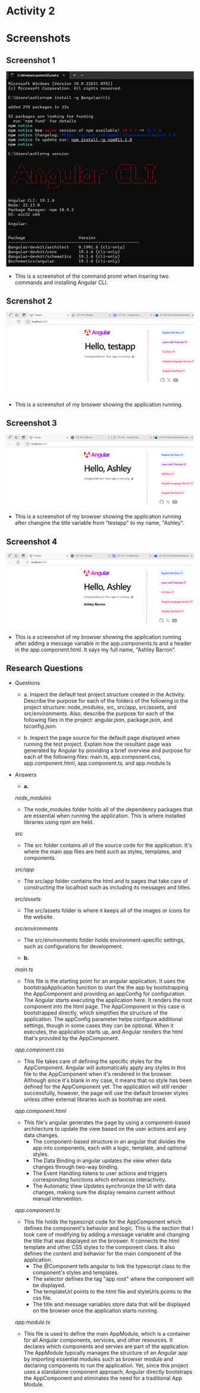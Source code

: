 # Activity 2

# Screenshots

## Screenshot 1
![CLI](cli.png)
- This is a screenshot of the command promt when insering two commands and installing Angular CLI. 

## Screnshot 2
![TestApp](testApp.png)
- This is a screenshot of my broswer showing the application running. 

## Screenshot 3
![TestApp2](testApp2.png)
- This is a screenshot of my browser showing the application running after changine the title variable from "testapp" to my name, "Ashley". 

## Screenshot 4
![TestApp3](testApp3.png)
- This is a screenshot of my browser showing the application running after adding a message variable in the app.components.ts and a header in the app.component.html. It says my full name, "Ashley Barron".

## Research Questions
- Questions
    - a. Inspect the default test project structure created in the Activity. Describe the purpose for each of the folders of the following in the project structure: node_modules, src, src/app, src/assets, and src/environments. Also, describe the purpose for each of the following files in the project: angular.json, package.json, and tsconfig.json.

    - b. Inspect the page source for the default page displayed when running the test project. Explain how the resultant page was generated by Angular by providing a brief overview and purpose for each of the following files: main.ts, app.component.css, app.component.html, app.component.ts, and app.module.ts

- Answers
    - **a.** 
    
    *node_modules*
    - The node_modules folder holds all of the dependency packages that are essential when running the application. This is where installed libraries using npm are held. 

    *src*
    - The src folder contains all of the source code for the application. It's where the main app files are held such as styles, templates, and components. 

    *src/app*
    - The src/app folder contains the html and ts pages that take care of constructing the localhost such as including its messages and titles. 

    *src/assets*
    - The src/assets folder is where it keeps all of the images or icons for the website. 

    *src/environments*
    - The src/environments folder holds environment-specific settings, such as configurations for development. 



    - **b.** 

    *main.ts*
    - This file is the starting point for an angular application. It uses the bootstrapApplication function to start the the app by bootstrapping the AppComponent and providing an appConfig for configuration. The Angular starts executing the application here. It renders the root component into the html page. 
    The AppComponent in this case is bootstrapped directly, which simplifies the structure of the application. The appConfig parameter helps configure additional settings, though in some cases they can be optional. When it executes, the application starts up, and Angular renders the html that's provided by the AppComponent.
    
    *app.component.css*
    - This file takes care of defining the specific styles for the AppComponent. Angular will automatically apply any styles in this file to the AppComponent when it's rendered in the browser. Although since it's blank in my case, it means that no style has been defined for the AppComponent yet. The application will still render successfully, however, the page will use the default browser styles unless other external libraries such as bootstrap are used. 

    *app.component.html*
    - This file's angular generates the page by using a component-based architecture to update the view based on the user actions and any data changes. 
        - The component-based structure in an angular that divides the app into components, each with a logic, template, and optional styles.
        - The Data Binding in angular updates the view when data changes through two-way binding. 
        - The Event Handling listens to user actions and triggers corresponding functions which enhances interactivity. 
        - The Automatic View Updates synchronize the UI with data changes, making sure the display remains current without manual intervention. 

    *app.component.ts*
    - This file holds the typescript code for the AppComponent which defines the component's behavior and logic. This is the section that I took care of modifying by adding a message variable and changing the title that was displayed on the broswer. It connects the html template and other CSS styles to the component class. It also defines the content and behavior for the main component of the application. 
        - The @Component tells angular to link the typescript class to the component's styles and templates. 
        - The selector defines the tag "app root" where the component will be displayed.
        - The templateUrl points to the html file and styleUrls points to the css file. 
        - The title and message variables store data that will be displayed on the browser once the application starts running. 

    *app.module.ts*
    - This file is used to define the main AppModule, which is a container for all Angular components, services, and other resources. It declares which components and servies are part of the application. The AppModule typically manages the structure of an Angular app by importing essential modules such as browser module and declaring components to run the application. Yet, since this project uses a standalone component approach, Angular directly bootstraps the AppComponent and eliminates the need for a traditional App Module. 


